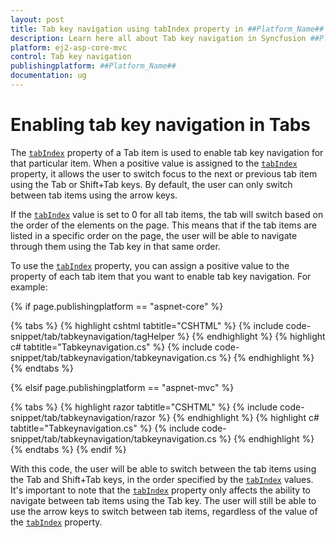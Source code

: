```yaml
---
layout: post
title: Tab key navigation using tabIndex property in ##Platform_Name## Tab Component
description: Learn here all about Tab key navigation in Syncfusion ##Platform_Name## Tab component of Syncfusion Essential JS 2 and more.
platform: ej2-asp-core-mvc
control: Tab key navigation
publishingplatform: ##Platform_Name##
documentation: ug
---
```



# Enabling tab key navigation in Tabs

The [`tabIndex`](../api/tab/tabItem/#tabindex) property of a Tab item is used to enable tab key navigation for that particular item. When a positive value is assigned to the [`tabIndex`](../api/tab/tabItem/#tabindex) property, it allows the user to switch focus to the next or previous tab item using the Tab or Shift+Tab keys. By default, the user can only switch between tab items using the arrow keys.

If the [`tabIndex`](../api/tab/tabItem/#tabindex) value is set to 0 for all tab items, the tab will switch based on the order of the elements on the page. This means that if the tab items are listed in a specific order on the page, the user will be able to navigate through them using the Tab key in that same order.

To use the [`tabIndex`](../api/tab/tabItem/#tabindex) property, you can assign a positive value to the property of each tab item that you want to enable tab key navigation. For example:

{% if page.publishingplatform == "aspnet-core" %}

{% tabs %}
{% highlight cshtml tabtitle="CSHTML" %}
{% include code-snippet/tab/tabkeynavigation/tagHelper %}
{% endhighlight %}
{% highlight c# tabtitle="Tabkeynavigation.cs" %}
{% include code-snippet/tab/tabkeynavigation/tabkeynavigation.cs %}
{% endhighlight %}
{% endtabs %}

{% elsif page.publishingplatform == "aspnet-mvc" %}

{% tabs %}
{% highlight razor tabtitle="CSHTML" %}
{% include code-snippet/tab/tabkeynavigation/razor %}
{% endhighlight %}
{% highlight c# tabtitle="Tabkeynavigation.cs" %}
{% include code-snippet/tab/tabkeynavigation/tabkeynavigation.cs %}
{% endhighlight %}
{% endtabs %}
{% endif %}

With this code, the user will be able to switch between the tab items using the Tab and Shift+Tab keys, in the order specified by the [`tabIndex`](../api/tab/tabItem/#tabindex) values.
It's important to note that the [`tabIndex`](../api/tab/tabItem/#tabindex) property only affects the ability to navigate between tab items using the Tab key. The user will still be able to use the arrow keys to switch between tab items, regardless of the value of the [`tabIndex`](../api/tab/tabItem/#tabindex) property.

